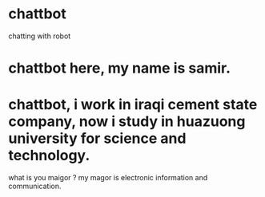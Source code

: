 # chattbot
chatting with robot
# chattbot here, my name is samir. 
# chattbot, i work in iraqi cement state company, now i study in huazuong university for science and technology.
what is you maigor ?
my magor is electronic information and communication.
